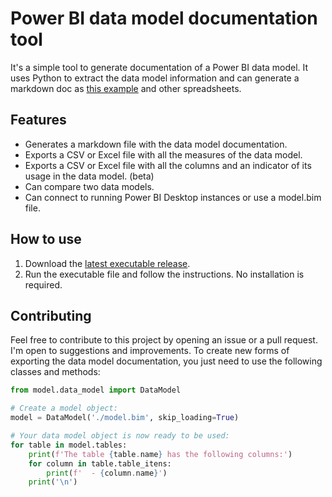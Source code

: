 # Power BI data model documentation tool
It's a simple tool to generate documentation of a Power BI data model. It uses Python to extract the data model information and can generate a markdown doc as [this example](https://github.com/eduazzolin/power-bi-data-model-documentor/blob/main/docs/example.md) and other spreadsheets.

## Features
- Generates a markdown file with the data model documentation.
- Exports a CSV or Excel file with all the measures of the data model.
- Exports a CSV or Excel file with all the columns and an indicator of its usage in the data model. (beta)
- Can compare two data models.
- Can connect to running Power BI Desktop instances or use a model.bim file.

## How to use
1. Download the [latest executable release](https://github.com/eduazzolin/power-bi-data-model-documentation-tool/releases/download/V1/Power-BI-Data-Model-Docs.exe).
2. Run the executable file and follow the instructions. No installation is required.

## Contributing
Feel free to contribute to this project by opening an issue or a pull request. I'm open to suggestions and improvements. To create new forms of exporting the data model documentation, you just need to use the following classes and methods:
```python
from model.data_model import DataModel

# Create a model object:
model = DataModel('./model.bim', skip_loading=True)

# Your data model object is now ready to be used:
for table in model.tables:
    print(f'The table {table.name} has the following columns:')
    for column in table.table_itens:
        print(f'  - {column.name}')
    print('\n')
```
